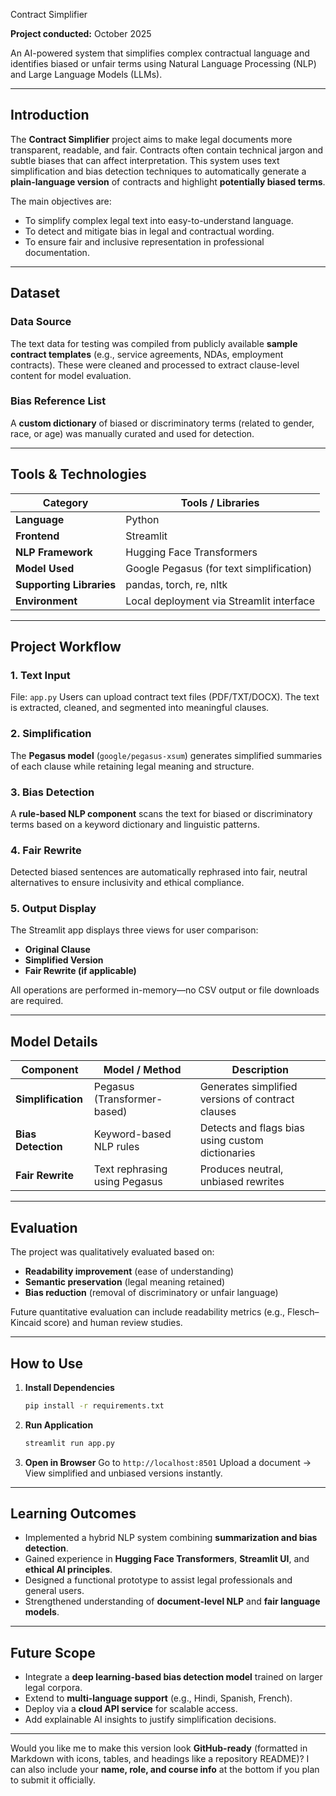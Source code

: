  Contract Simplifier

**Project conducted:** October 2025

An AI-powered system that simplifies complex contractual language and identifies biased or unfair terms using Natural Language Processing (NLP) and Large Language Models (LLMs).

---

## Introduction

The **Contract Simplifier** project aims to make legal documents more transparent, readable, and fair.
Contracts often contain technical jargon and subtle biases that can affect interpretation.
This system uses text simplification and bias detection techniques to automatically generate a **plain-language version** of contracts and highlight **potentially biased terms**.

The main objectives are:

* To simplify complex legal text into easy-to-understand language.
* To detect and mitigate bias in legal and contractual wording.
* To ensure fair and inclusive representation in professional documentation.

---

## Dataset

### Data Source

The text data for testing was compiled from publicly available **sample contract templates** (e.g., service agreements, NDAs, employment contracts).
These were cleaned and processed to extract clause-level content for model evaluation.

### Bias Reference List

A **custom dictionary** of biased or discriminatory terms (related to gender, race, or age) was manually curated and used for detection.

---

## Tools & Technologies

| Category                 | Tools / Libraries                        |
| ------------------------ | ---------------------------------------- |
| **Language**             | Python                                   |
| **Frontend**             | Streamlit                                |
| **NLP Framework**        | Hugging Face Transformers                |
| **Model Used**           | Google Pegasus (for text simplification) |
| **Supporting Libraries** | pandas, torch, re, nltk                  |
| **Environment**          | Local deployment via Streamlit interface |

---

## Project Workflow

### 1. Text Input

File: `app.py`
Users can upload contract text files (PDF/TXT/DOCX).
The text is extracted, cleaned, and segmented into meaningful clauses.

### 2. Simplification

The **Pegasus model** (`google/pegasus-xsum`) generates simplified summaries of each clause while retaining legal meaning and structure.

### 3. Bias Detection

A **rule-based NLP component** scans the text for biased or discriminatory terms based on a keyword dictionary and linguistic patterns.

### 4. Fair Rewrite

Detected biased sentences are automatically rephrased into fair, neutral alternatives to ensure inclusivity and ethical compliance.

### 5. Output Display

The Streamlit app displays three views for user comparison:

* **Original Clause**
* **Simplified Version**
* **Fair Rewrite (if applicable)**

All operations are performed in-memory—no CSV output or file downloads are required.

---

## Model Details

| Component          | Model / Method                | Description                                       |
| ------------------ | ----------------------------- | ------------------------------------------------- |
| **Simplification** | Pegasus (Transformer-based)   | Generates simplified versions of contract clauses |
| **Bias Detection** | Keyword-based NLP rules       | Detects and flags bias using custom dictionaries  |
| **Fair Rewrite**   | Text rephrasing using Pegasus | Produces neutral, unbiased rewrites               |

---

## Evaluation

The project was qualitatively evaluated based on:

* **Readability improvement** (ease of understanding)
* **Semantic preservation** (legal meaning retained)
* **Bias reduction** (removal of discriminatory or unfair language)

Future quantitative evaluation can include readability metrics (e.g., Flesch–Kincaid score) and human review studies.

---

## How to Use

1. **Install Dependencies**

   ```bash
   pip install -r requirements.txt
   ```

2. **Run Application**

   ```bash
   streamlit run app.py
   ```

3. **Open in Browser**
   Go to `http://localhost:8501`
   Upload a document → View simplified and unbiased versions instantly.

---

## Learning Outcomes

* Implemented a hybrid NLP system combining **summarization and bias detection**.
* Gained experience in **Hugging Face Transformers**, **Streamlit UI**, and **ethical AI principles**.
* Designed a functional prototype to assist legal professionals and general users.
* Strengthened understanding of **document-level NLP** and **fair language models**.

---

## Future Scope

* Integrate a **deep learning-based bias detection model** trained on larger legal corpora.
* Extend to **multi-language support** (e.g., Hindi, Spanish, French).
* Deploy via a **cloud API service** for scalable access.
* Add explainable AI insights to justify simplification decisions.

---

Would you like me to make this version look **GitHub-ready** (formatted in Markdown with icons, tables, and headings like a repository README)?
I can also include your **name, role, and course info** at the bottom if you plan to submit it officially.
